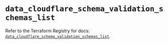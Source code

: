 # `data_cloudflare_schema_validation_schemas_list`

Refer to the Terraform Registry for docs: [`data_cloudflare_schema_validation_schemas_list`](https://registry.terraform.io/providers/cloudflare/cloudflare/5.8.2/docs/data-sources/schema_validation_schemas_list).
